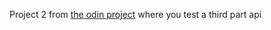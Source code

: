 Project 2 from [the odin project](http://www.theodinproject.com/courses/ruby-on-rails/lessons/apis-and-building-your-own?ref=lc-pb) where you test a third part api